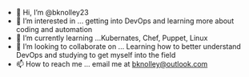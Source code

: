- 👋 Hi, I’m @bknolley23
- 👀 I’m interested in ... getting into DevOps and learning more about coding and automation 
- 🌱 I’m currently learning ...Kubernates, Chef, Puppet, Linux
- 💞️ I’m looking to collaborate on ... Learning how to better understand DevOps and studying to get myself into the field
- 📫 How to reach me ... email me at bknolley@outlook.com

<!---
bknolley23/bknolley23 is a ✨ special ✨ repository because its `README.md` (this file) appears on your GitHub profile.
You can click the Preview link to take a look at your changes.
--->
